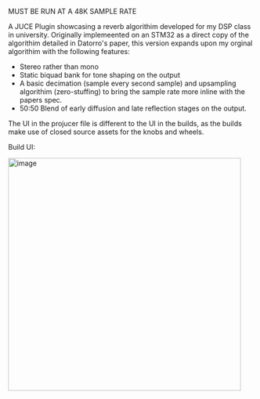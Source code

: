 MUST BE RUN AT A 48K SAMPLE RATE 

A JUCE Plugin showcasing a reverb algorithim developed for my DSP class in university. Originally implemeented on an STM32 as a direct copy of the algorithim detailed in Datorro's paper, this version 
expands upon my orginal algorithim with the following features:

- Stereo rather than mono
- Static biquad bank for tone shaping on the output
- A basic decimation (sample every second sample) and upsampling algorithim (zero-stuffing) to bring the sample rate more inline with the papers spec.
- 50:50 Blend of early diffusion and late reflection stages on the output.

The UI in the projucer file is different to the UI in the builds, as the builds make use of closed source assets for the knobs and wheels.

Build UI:

<img width="475" alt="image" src="https://github.com/user-attachments/assets/1128fee1-15a5-4604-9202-354369c2b207" />
